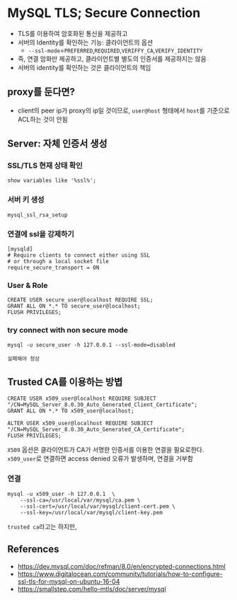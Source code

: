 # MySQL TLS; Secure Connection

- TLS를 이용하여 암호화된 통신을 제공하고
- 서버의 Identity를 확인하는 기능: 클라이언트의 옵션
  - `--ssl-mode`=`PREFERRED`,`REQUIRED`,`VERIFFY_CA`,`VERIFY_IDENTITY`
- 즉, 연결 암화만 제공하고, 클라이언트별 별도의 인증서를 제공하지는 않음
- 서버의 identity를 확인하는 것은 클라이언트의 책임

## proxy를 둔다면?

- client의 peer ip가 proxy의 ip일 것이므로, `user@host` 형태에서 `host`를 기준으로 ACL하는 것이 안됨

## Server: 자체 인증서 생성

### SSL/TLS 현재 상태 확인

    show variables like '%ssl%';

### 서버 키 생성

    mysql_ssl_rsa_setup

### 연결에 ssl을 강제하기

    [mysqld]
    # Require clients to connect either using SSL
    # or through a local socket file
    require_secure_transport = ON

### User & Role

    CREATE USER secure_user@localhost REQUIRE SSL;
    GRANT ALL ON *.* TO secure_user@localhost;
    FLUSH PRIVILEGES;

### try connect with non secure mode

    mysql -u secure_user -h 127.0.0.1 --ssl-mode=disabled

    실패해야 정상

## Trusted CA를 이용하는 방볍

    CREATE USER x509_user@localhost REQUIRE SUBJECT "/CN=MySQL_Server_8.0.30_Auto_Generated_Client_Certificate";
    GRANT ALL ON *.* TO x509_user@localhost;

    ALTER USER x509_user@localhost REQUIRE SUBJECT "/CN=MySQL_Server_8.0.30_Auto_Generated_CA_Certificate";
    FLUSH PRIVILEGES;

`X509` 옵션은 클라이언트가 CA가 서명한 인증서를 이용한 연결을 필요로한다.
`x509_user`로 연결하면 access denied 오류가 발생하며, 연결을 거부함

### 연결

    mysql -u x509_user -h 127.0.0.1  \
        --ssl-ca=/usr/local/var/mysql/ca.pem \
        --ssl-cert=/usr/local/var/mysql/client-cert.pem \
        --ssl-key=/usr/local/var/mysql/client-key.pem

`trusted ca`라고는 하지만,

## References

- <https://dev.mysql.com/doc/refman/8.0/en/encrypted-connections.html>
- <https://www.digitalocean.com/community/tutorials/how-to-configure-ssl-tls-for-mysql-on-ubuntu-16-04>
- <https://smallstep.com/hello-mtls/doc/server/mysql>
